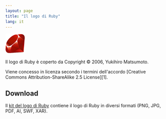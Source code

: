 ```yaml
---
layout: page
title: "Il logo di Ruby"
lang: it
---
```


![Il logo di Ruby][logo]

Il logo di Ruby è coperto da Copyright &copy; 2006, Yukihiro Matsumoto.

Viene concesso in licenza secondo i termini dell'accordo
[Creative Commons Attribution-ShareAlike 2.5 License][1].


## Download

Il [kit del logo di Ruby][logo-kit] contiene il logo di Ruby in diversi
formati (PNG, JPG, PDF, AI, SWF, XAR).

[logo]: /images/header-ruby-logo.png
[logo-kit]: http://cache.ruby-lang.org/pub/misc/logo/ruby-logo-kit.zip
[cc-by-sa]: http://creativecommons.org/licenses/by-sa/2.5/
